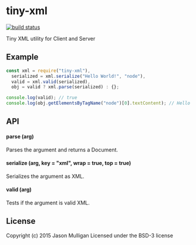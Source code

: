 # tiny-xml
[![build status](https://secure.travis-ci.org/avoidwork/tiny-xml.svg)](http://travis-ci.org/avoidwork/tiny-xml)

Tiny XML utility for Client and Server

## Example
```javascript
const xml = require("tiny-xml"),
  serialized = xml.serialize("Hello World!", "node"),
  valid = xml.valid(serialized),
  obj = valid ? xml.parse(serialized) : {};

console.log(valid); // true
console.log(obj.getElementsByTagName("node")[0].textContent); // Hello World!
```

## API

#### parse (arg)
Parses the argument and returns a Document.

#### serialize (arg, key = "xml", wrap = true, top = true)
Serializes the argument as XML.

#### valid (arg)
Tests if the argument is valid XML.

## License
Copyright (c) 2015 Jason Mulligan
Licensed under the BSD-3 license
